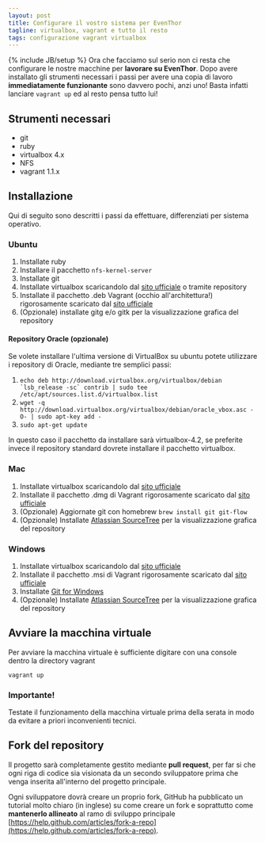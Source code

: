 ```yaml
---
layout: post
title: Configurare il vostro sistema per EvenThor
tagline: virtualbox, vagrant e tutto il resto
tags: configurazione vagrant virtualbox
---
```

{% include JB/setup %}
Ora che facciamo sul serio non ci resta che configurare le nostre macchine per
**lavorare su EvenThor**. Dopo avere installato gli strumenti necessari
i passi per avere una copia di lavoro **immediatamente funzionante** sono davvero
pochi, anzi uno! Basta infatti lanciare ```vagrant up``` ed al resto pensa tutto lui!

## Strumenti necessari
* git
* ruby
* virtualbox 4.x
* NFS
* vagrant 1.1.x 

## Installazione
Qui di seguito sono descritti i passi da effettuare, differenziati per sistema
operativo.
### Ubuntu
1. Installate ruby
2. Installare il pacchetto ```nfs-kernel-server```
3. Installate git
4. Installate virtualbox scaricandolo dal [sito ufficiale](https://www.virtualbox.org/) o tramite repository
5. Installate il pacchetto .deb Vagrant (occhio all'architettura!) rigorosamente scaricato dal [sito ufficiale](http://downloads.vagrantup.com/)
6. (Opzionale) installate gitg e/o gitk per la visualizzazione grafica del repository

#### Repository Oracle (opzionale)
Se volete installare l'ultima versione di VirtualBox su ubuntu potete utilizzare i repository di Oracle, mediante tre semplici passi:

1. ```echo deb http://download.virtualbox.org/virtualbox/debian `lsb_release -sc` contrib | sudo tee /etc/apt/sources.list.d/virtualbox.list```
2. ```wget -q http://download.virtualbox.org/virtualbox/debian/oracle_vbox.asc -O- | sudo apt-key add -```
3. ```sudo apt-get update```

In questo caso il pacchetto da installare sarà virtualbox-4.2, se preferite
invece il repository standard dovrete installare il pacchetto virtualbox.

### Mac
1. Installate virtualbox scaricandolo dal [sito ufficiale](https://www.virtualbox.org/)
2. Installate il pacchetto .dmg di Vagrant rigorosamente scaricato dal [sito ufficiale](http://downloads.vagrantup.com/)
3. (Opzionale) Aggiornate git con homebrew ```brew install git git-flow``` 
3. (Opzionale) Installate [Atlassian SourceTree](http://www.sourcetreeapp.com/) per la visualizzazione grafica del repository

### Windows
1. Installate virtualbox scaricandolo dal [sito ufficiale](https://www.virtualbox.org/)
2. Installate il pacchetto .msi di Vagrant rigorosamente scaricato dal [sito ufficiale](http://downloads.vagrantup.com/)
3. Installate [Git for Windows](http://msysgit.github.com/)
3. (Opzionale) Installate [Atlassian SourceTree](http://www.sourcetreeapp.com/) per la visualizzazione grafica del repository

## Avviare la macchina virtuale
Per avviare la macchina virtuale è sufficiente digitare con una console dentro la directory vagrant

```vagrant up```

### Importante!
Testate il funzionamento della macchina virtuale prima della serata in modo
da evitare a priori inconvenienti tecnici.

## Fork del repository
Il progetto sarà completamente gestito mediante **pull request**, per far si che
ogni riga di codice sia visionata da un secondo sviluppatore prima che venga
inserita all'interno del progetto principale.

Ogni sviluppatore dovrà creare un proprio fork, GitHub ha pubblicato un tutorial
molto chiaro (in inglese) su come creare un fork e soprattutto come **mantenerlo allineato**
al ramo di sviluppo principale [https://help.github.com/articles/fork-a-repo](https://help.github.com/articles/fork-a-repo).
